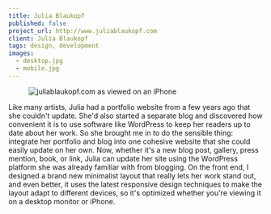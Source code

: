 ```yaml
---
title: Julia Blaukopf
published: false
project_url: http://www.juliablaukopf.com
client: Julia Blaukopf
tags: design, development
images:
  - desktop.jpg
  - mobile.jpg
---
```


<figure class="right bleed">
<img src="http://cloud.stevegrossi.com/work/juliablaukopf_mobile.jpg" alt="juliablaukopf.com as viewed on an iPhone">
</figure>

Like many artists, Julia had a portfolio website from a few years ago that she couldn't update. She'd also started a separate blog and discovered how convenient it is to use software like WordPress to keep her readers up to date about her work. So she brought me in to do the sensible thing: integrate her portfolio and blog into one cohesive website that she could easily update on her own. Now, whether it's a new blog post, gallery, press mention, book, or link, Julia can update her site using the WordPress platform she was already familiar with from blogging. On the front end, I designed a brand new minimalist layout that really lets her work stand out, and even better, it uses the latest responsive design techniques to make the layout adapt to different devices, so it's optimized whether you're viewing it on a desktop monitor or iPhone.
